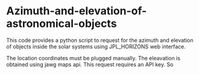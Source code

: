 # Azimuth-and-elevation-of-astronomical-objects
This code provides a python script to request for the azimuth and elevation of objects inside the solar systems using JPL_HORIZONS web interface.

The location coordinates must be plugged manually. The eleavation is obtained using jawg maps api. This request requires an API key. So
